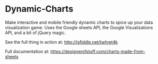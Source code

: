 # Dynamic-Charts
Make interactive and mobile friendly dynamic charts to spice up your data visualization game. Uses the Google sheets API, the Google Visualizations API, and a bit of jQuery magic.

See the full thing in action at: http://jsfiddle.net/twhret4k

Full documentation at: https://designerofstuff.com/charts-made-from-sheets
